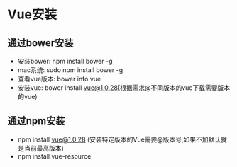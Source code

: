 # Vue安装

## 通过bower安装

* 安装bower: npm install bower -g
* mac系统: sudo npm install bower -g
* 查看vue版本: bower info vue
* 安装vue: bower install vue@1.0.28(根据需求@不同版本的vue下载需要版本的vue)

## 通过npm安装

* npm install vue@1.0.28 (安装特定版本的Vue需要@版本号,如果不加默认就是当前最高版本)
* npm install vue-resource